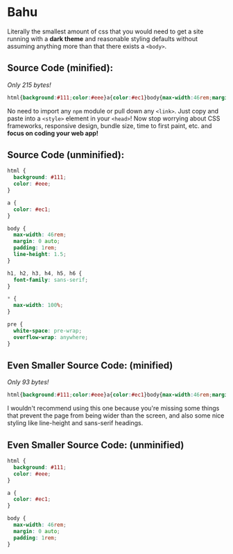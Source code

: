 Bahu
====

Literally the smallest amount of css that you would need to get a site running with a **dark theme** and reasonable styling defaults without assuming anything more than that there exists a `<body>`.

Source Code (minified):
-----------------------

_Only 215 bytes!_

```css
html{background:#111;color:#eee}a{color:#ec1}body{max-width:46rem;margin:0 auto;padding:1rem;line-height:1.5}h1,h2,h3,h4,h5,h6{font-family:sans-serif}*{max-width:100%}pre{white-space:pre-wrap;overflow-wrap:anywhere}
```

No need to import any `npm` module or pull down any `<link>`. Just copy and paste into a `<style>` element in your `<head>`! Now stop worrying about CSS frameworks, responsive design, bundle size, time to first paint, etc. and **focus on coding your web app!**

Source Code (unminified):
-------------------------

```css
html {
  background: #111;
  color: #eee;
}

a {
  color: #ec1;
}

body {
  max-width: 46rem;
  margin: 0 auto;
  padding: 1rem;
  line-height: 1.5;
}

h1, h2, h3, h4, h5, h6 {
  font-family: sans-serif;
}

* {
  max-width: 100%;
}

pre {
  white-space: pre-wrap;
  overflow-wrap: anywhere;
}
```

**Even Smaller** Source Code: (minified)
----------------------------------------

_Only 93 bytes!_

```css
html{background:#111;color:#eee}a{color:#ec1}body{max-width:46rem;margin:0 auto;padding:1rem}
```

I wouldn't recommend using this one because you're missing some things that prevent the page from being wider than the screen, and also some nice styling like line-height and sans-serif headings.

**Even Smaller** Source Code: (unminified)
------------------------------------------

```css
html {
  background: #111;
  color: #eee;
}

a {
  color: #ec1;
}

body {
  max-width: 46rem;
  margin: 0 auto;
  padding: 1rem;
}
```
